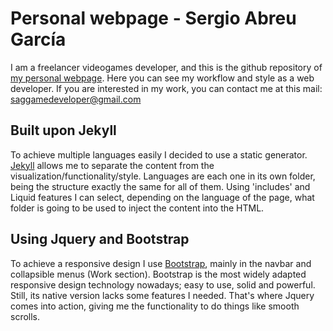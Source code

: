 # Personal webpage - Sergio Abreu García

I am a freelancer videogames developer, and this is the github repository of [my personal webpage](http://www.sag-dev.com).
Here you can see my workflow and style as a web developer. If you are interested in my work, you can
contact me at this mail: saggamedeveloper@gmail.com

## Built upon Jekyll

To achieve multiple languages easily I decided to use a static generator. [Jekyll](https://jekyllrb.com/) allows me to separate
the content from the visualization/functionality/style. Languages are each one in its own folder, being
the structure exactly the same for all of them. Using 'includes' and Liquid features I can
select, depending on the language of the page, what folder is going to be used to inject the
content into the HTML.

## Using Jquery and Bootstrap

To achieve a responsive design I use [Bootstrap](https://getbootstrap.com/), mainly in the navbar and collapsible menus (Work section).
Bootstrap is the most widely adapted responsive design technology nowadays; easy to use, solid and powerful. Still, its native
version lacks some features I needed. That's where Jquery comes into action, giving me the functionality to
do things like smooth scrolls.
